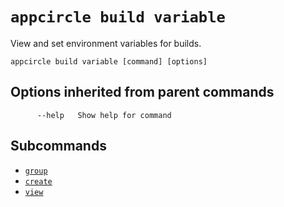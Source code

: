 # `appcircle build variable`

View and set environment variables for builds.

```plaintext
appcircle build variable [command] [options]
```

## Options inherited from parent commands

```plaintext
      --help   Show help for command
```

## Subcommands

- [`group`](group/index.md)
- [`create`](create.md)
- [`view`](view.md)

